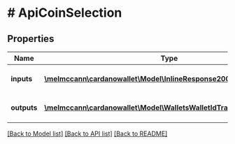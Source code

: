 # # ApiCoinSelection

## Properties

Name | Type | Description | Notes
------------ | ------------- | ------------- | -------------
**inputs** | [**\melmccann\cardanowallet\Model\InlineResponse2004Inputs[]**](InlineResponse2004Inputs.md) | A list of transaction inputs | 
**outputs** | [**\melmccann\cardanowallet\Model\WalletsWalletIdTransactionsOutputs[]**](WalletsWalletIdTransactionsOutputs.md) | A list of target outputs | 

[[Back to Model list]](../../README.md#documentation-for-models) [[Back to API list]](../../README.md#documentation-for-api-endpoints) [[Back to README]](../../README.md)


